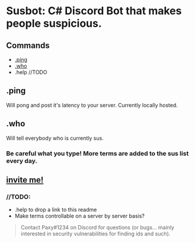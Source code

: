 # Susbot: C# Discord Bot that makes people suspicious.

## Commands
* [.ping](#.ping)
* [.who](#.help)
* .help //TODO


## .ping
Will pong and post it's latency to your server. Currently locally hosted.

## .who
Will tell everybody who is currently sus. 

### Be careful what you type! More terms are added to the sus list every day. 

## [invite me!](https://discord.com/oauth2/authorize?client_id=814653688563367956&scope=bot&permissions=268954688)







### //TODO:
* .help to drop a link to this readme
* Make terms controllable on a server by server basis?



> Contact Paxy#1234 on Discord for questions (or bugs... mainly interested in security vulnerabilities for finding ids and such).
